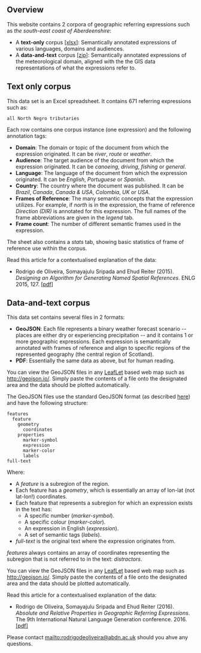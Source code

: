 ## Overview
This website contains 2 corpora of geographic referring expressions such as _the south-east coast of Aberdeenshire_:

* A **text-only** corpus [[xlsx]](https://github.com/rdeoliveira/metdata/raw/7173b85b4c1c59eb3c63e67554d3454e595bf97d/text-only.xlsx): Semantically annotated expressions of various languages, domains and audiences.
* A **data-and-text** corpus [[zip]](https://github.com/rdeoliveira/geocorpora/raw/master/data-and-text.zip): Semantically annotated expressions of the meteorological domain, aligned with the the GIS data representations of what the expressions refer to.

## Text only corpus
This data set is an Excel spreadsheet. It contains 671 referring expressions such as:
```
all North Negro tributaries
```
Each row contains one corpus instance (one expression) and the following annotation tags:
* **Domain**: The domain or topic of the document from which the expression originated. It can be _river_, _route_ or _weather_.
* **Audience**: The target audience of the document from which the expression originated. It can be _canoeing_, _driving_, _fishing_ or _general_.
* **Language**: The language of the document from which the expression originated. It can be _English_, _Portuguese_ or _Spanish_.
* **Country**: The country where the document was published. It can be _Brazil_, _Canada_, _Canada & USA_, _Colombia_, _UK_ or _USA_.
* **Frames of Reference**: The many semantic concepts that the expression utilizes. For example, if _north_ is in the expression, the frame of reference _Direction (DIR)_ is annotated for this expression. The full names of the frame abbreviations are given in the _legend_ tab.
* **Frame count**: The number of different semantic frames used in the expression.

The sheet also contains a _stats_ tab, showing basic statistics of frame of reference use within the corpus.

Read this article for a contextualised explanation of the data:
- Rodrigo de Oliveira, Somayajulu Sripada and Ehud Reiter (2015). _Designing an Algorithm for Generating Named Spatial References_. ENLG 2015, 127. [[pdf]](http://anthology.aclweb.org/W/W15/W15-47.pdf#page=139)

## Data-and-text corpus
This data set contains several files in 2 formats:
* **GeoJSON**: Each file represents a binary weather forecast scenario -- places are either dry or experiencing precipitation -- and it contains 1 or more geographic expressions. Each expression is semantically annotated with frames of reference and align to specific regions of the represented geography (the central region of Scotland).
* **PDF**: Essentially the same data as above, but for human reading.

You can view the GeoJSON files in any [LeafLet](http://leafletjs.com) based web map such as http://geojson.io/. Simply paste the contents of a file onto the designated area and the data should be plotted automatically.

The GeoJSON files use the standard GeoJSON format (as described [here](http://geojson.org/geojson-spec.html)) and have the following structure:
```
features
  feature
    geometry
      coordinates
    properties
      marker-symbol
      expression
      marker-color
      labels
full-text
```
Where:
- A _feature_ is a subregion of the region.
- Each feature has a _geometry_, which is essentially an array of lon-lat (not lat-lon!) coordinates.
- Each feature that represents a subregion for which an expression exists in the text has: 
  - A specific number (_marker-symbol_).
  - A specific colour (_marker-color_).
  - An expression in English (_expression_).
  - A set of semantic tags (_labels_).
- _full-text_ is the original text where the expression originates from.

_features_ always contains an array of coordinates representing the subregion that is not referred to in the text: _distractors_.
  
You can view the GeoJSON files in any [LeafLet](http://leafletjs.com) based web map such as http://geojson.io/. Simply paste the contents of a file onto the designated area and the data should be plotted automatically.

Read this article for a contextualised explanation of the data:
- Rodrigo de Oliveira, Somayajulu Sripada and Ehud Reiter (2016). _Absolute and Relative Properties in Geographic Referring Expressions_. The 9th International Natural Language Generation conference. 2016. [[pdf]](http://www.aclweb.org/anthology/W/W16/W16-66.pdf#page=272)

Please contact <mailto:rodrigodeoliveira@abdn.ac.uk> should you ahve any questions.
